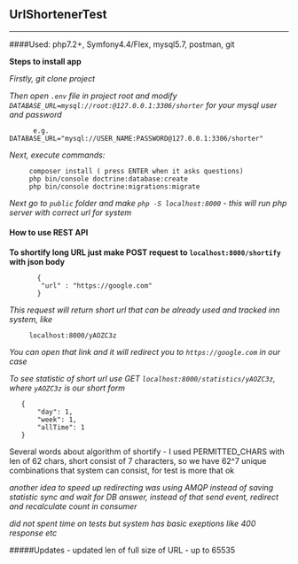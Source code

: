 ## **UrlShortenerTest**
---
####Used: php7.2+, Symfony4.4/Flex, mysql5.7, postman, git

**Steps to install app**

*Firstly, git clone project*

*Then open `.env` file in project root and modify `DATABASE_URL=mysql://root:@127.0.0.1:3306/shorter` 
for your mysql user and password*
```
      e.g. DATABASE_URL="mysql://USER_NAME:PASSWORD@127.0.0.1:3306/shorter"
```
    
*Next, execute commands:*
```
     composer install ( press ENTER when it asks questions)
     php bin/console doctrine:database:create
     php bin/console doctrine:migrations:migrate
```

*Next go to `public` folder and make `php -S localhost:8000` - this will run php server with correct url for system*

#### How to use REST API
**To shortify long URL just make POST request to `localhost:8000/shortify` with json body**

```
       {
       	"url" : "https://google.com"
       }
```

*This request will return short url that can be already used and tracked inn system, like*

```    
     localhost:8000/yAOZC3z
```

*You can open that link and it will redirect you to  `https://google.com` in our case*

*To see statistic of short url use GET `localhost:8000/statistics/yAOZC3z`, where `yAOZC3z` is our short form*
```
   {
       "day": 1,
       "week": 1,
       "allTime": 1
   }
```

Several words about algorithm of shortify - I used PERMITTED_CHARS with len of 62 chars, 
short consist of 7 characters, so we have 62^7 unique combinations that system can consist, for test is more that ok

*another idea to speed up redirecting was using AMQP instead of saving statistic sync and wait for DB answer, 
instead of that send event, redirect and recalculate count in consumer*

*did not spent time on tests but system has basic exeptions like 400 response etc*


#####Updates - updated len of full size of URL - up to 65535